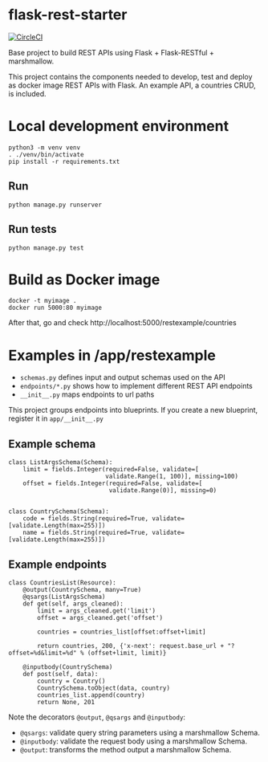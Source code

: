 # flask-rest-starter

[![CircleCI](https://circleci.com/gh/miguelgarcia/flask-rest-starter.svg?style=svg)](https://circleci.com/gh/miguelgarcia/flask-rest-starter)

Base project to build REST APIs using Flask + Flask-RESTful + marshmallow. 

This project contains the components needed to develop, test and deploy as docker image REST APIs with Flask. An example API, a countries CRUD, is included.

# Local development environment

    python3 -m venv venv
    . ./venv/bin/activate
    pip install -r requirements.txt
    
## Run

    python manage.py runserver
    
## Run tests

    python manage.py test
    
# Build as Docker image

    docker -t myimage .
    docker run 5000:80 myimage
    
After that, go and check http://localhost:5000/restexample/countries
    
# Examples in /app/restexample

 * `schemas.py` defines input and output schemas used on the API
 * `endpoints/*.py` shows how to implement different REST API endpoints
 * `__init__.py` maps endpoints to url paths
 
 This project groups endpoints into blueprints. If you create a new blueprint, register it in `app/__init__.py`

## Example schema

    class ListArgsSchema(Schema):
        limit = fields.Integer(required=False, validate=[
                               validate.Range(1, 100)], missing=100)
        offset = fields.Integer(required=False, validate=[
                                validate.Range(0)], missing=0)


    class CountrySchema(Schema):
        code = fields.String(required=True, validate=[validate.Length(max=255)])
        name = fields.String(required=True, validate=[validate.Length(max=255)])



## Example endpoints

    class CountriesList(Resource):
        @output(CountrySchema, many=True)
        @qsargs(ListArgsSchema)
        def get(self, args_cleaned):
            limit = args_cleaned.get('limit')
            offset = args_cleaned.get('offset')

            countries = countries_list[offset:offset+limit]

            return countries, 200, {'x-next': request.base_url + "?offset=%d&limit=%d" % (offset+limit, limit)}

        @inputbody(CountrySchema)
        def post(self, data):
            country = Country()
            CountrySchema.toObject(data, country)
            countries_list.append(country)
            return None, 201
            
Note the decorators `@output`, `@qsargs` and `@inputbody`:

 * `@qsargs`: validate query string parameters using a marshmallow Schema.
 * `@inputbody`: validate the request body using a marshmallow Schema.
 * `@output`: transforms the method output a marshmallow Schema.
